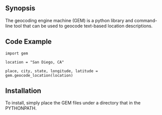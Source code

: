 ## Synopsis

The geocoding engine machine (GEM) is a python library and command-line tool that can be used to geocode text-based location descriptions.  

## Code Example

~~~~
import gem

location = "San Diego, CA"

place, city, state, longitude, latitude = gem.geocode_location(location)
~~~~

## Installation

To install, simply place the GEM files under a directory that in the PYTHONPATH.
